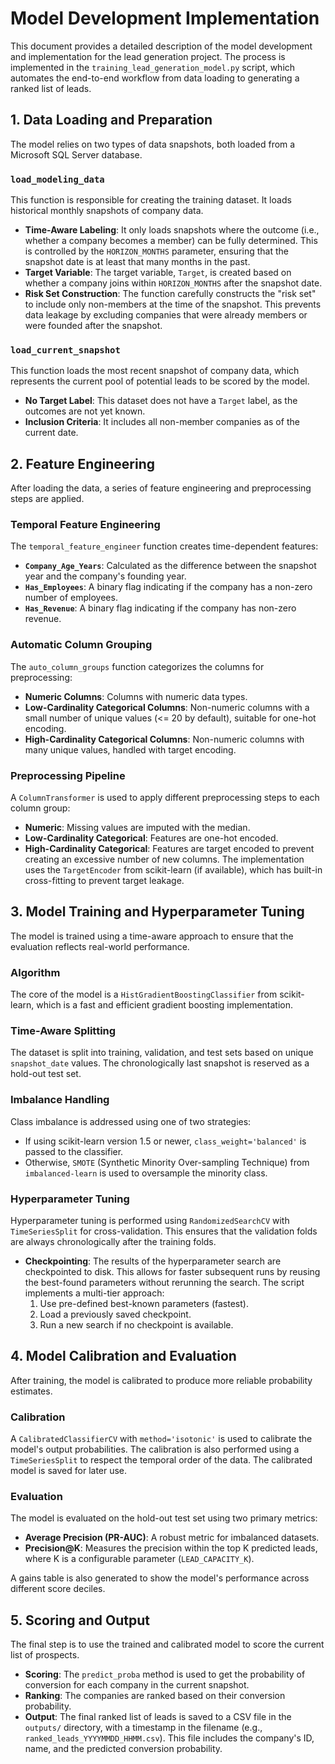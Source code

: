 # Model Development Implementation

This document provides a detailed description of the model development and implementation for the lead generation project. The process is implemented in the `training_lead_generation_model.py` script, which automates the end-to-end workflow from data loading to generating a ranked list of leads.

## 1. Data Loading and Preparation

The model relies on two types of data snapshots, both loaded from a Microsoft SQL Server database.

### `load_modeling_data`
This function is responsible for creating the training dataset. It loads historical monthly snapshots of company data.

- **Time-Aware Labeling**: It only loads snapshots where the outcome (i.e., whether a company becomes a member) can be fully determined. This is controlled by the `HORIZON_MONTHS` parameter, ensuring that the snapshot date is at least that many months in the past.
- **Target Variable**: The target variable, `Target`, is created based on whether a company joins within `HORIZON_MONTHS` after the snapshot date.
- **Risk Set Construction**: The function carefully constructs the "risk set" to include only non-members at the time of the snapshot. This prevents data leakage by excluding companies that were already members or were founded after the snapshot.

### `load_current_snapshot`
This function loads the most recent snapshot of company data, which represents the current pool of potential leads to be scored by the model.

- **No Target Label**: This dataset does not have a `Target` label, as the outcomes are not yet known.
- **Inclusion Criteria**: It includes all non-member companies as of the current date.

## 2. Feature Engineering

After loading the data, a series of feature engineering and preprocessing steps are applied.

### Temporal Feature Engineering
The `temporal_feature_engineer` function creates time-dependent features:

- **`Company_Age_Years`**: Calculated as the difference between the snapshot year and the company's founding year.
- **`Has_Employees`**: A binary flag indicating if the company has a non-zero number of employees.
- **`Has_Revenue`**: A binary flag indicating if the company has non-zero revenue.

### Automatic Column Grouping
The `auto_column_groups` function categorizes the columns for preprocessing:

- **Numeric Columns**: Columns with numeric data types.
- **Low-Cardinality Categorical Columns**: Non-numeric columns with a small number of unique values (<= 20 by default), suitable for one-hot encoding.
- **High-Cardinality Categorical Columns**: Non-numeric columns with many unique values, handled with target encoding.

### Preprocessing Pipeline
A `ColumnTransformer` is used to apply different preprocessing steps to each column group:

- **Numeric**: Missing values are imputed with the median.
- **Low-Cardinality Categorical**: Features are one-hot encoded.
- **High-Cardinality Categorical**: Features are target encoded to prevent creating an excessive number of new columns. The implementation uses the `TargetEncoder` from scikit-learn (if available), which has built-in cross-fitting to prevent target leakage.

## 3. Model Training and Hyperparameter Tuning

The model is trained using a time-aware approach to ensure that the evaluation reflects real-world performance.

### Algorithm
The core of the model is a `HistGradientBoostingClassifier` from scikit-learn, which is a fast and efficient gradient boosting implementation.

### Time-Aware Splitting
The dataset is split into training, validation, and test sets based on unique `snapshot_date` values. The chronologically last snapshot is reserved as a hold-out test set.

### Imbalance Handling
Class imbalance is addressed using one of two strategies:
- If using scikit-learn version 1.5 or newer, `class_weight='balanced'` is passed to the classifier.
- Otherwise, `SMOTE` (Synthetic Minority Over-sampling Technique) from `imbalanced-learn` is used to oversample the minority class.

### Hyperparameter Tuning
Hyperparameter tuning is performed using `RandomizedSearchCV` with `TimeSeriesSplit` for cross-validation. This ensures that the validation folds are always chronologically after the training folds.

- **Checkpointing**: The results of the hyperparameter search are checkpointed to disk. This allows for faster subsequent runs by reusing the best-found parameters without rerunning the search. The script implements a multi-tier approach:
    1. Use pre-defined best-known parameters (fastest).
    2. Load a previously saved checkpoint.
    3. Run a new search if no checkpoint is available.

## 4. Model Calibration and Evaluation

After training, the model is calibrated to produce more reliable probability estimates.

### Calibration
A `CalibratedClassifierCV` with `method='isotonic'` is used to calibrate the model's output probabilities. The calibration is also performed using a `TimeSeriesSplit` to respect the temporal order of the data. The calibrated model is saved for later use.

### Evaluation
The model is evaluated on the hold-out test set using two primary metrics:
- **Average Precision (PR-AUC)**: A robust metric for imbalanced datasets.
- **Precision@K**: Measures the precision within the top K predicted leads, where K is a configurable parameter (`LEAD_CAPACITY_K`).

A gains table is also generated to show the model's performance across different score deciles.

## 5. Scoring and Output

The final step is to use the trained and calibrated model to score the current list of prospects.

- **Scoring**: The `predict_proba` method is used to get the probability of conversion for each company in the current snapshot.
- **Ranking**: The companies are ranked based on their conversion probability.
- **Output**: The final ranked list of leads is saved to a CSV file in the `outputs/` directory, with a timestamp in the filename (e.g., `ranked_leads_YYYYMMDD_HHMM.csv`). This file includes the company's ID, name, and the predicted conversion probability.
